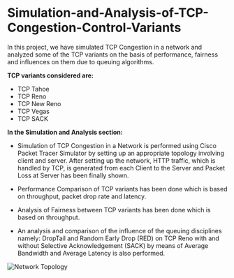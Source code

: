 # Simulation-and-Analysis-of-TCP-Congestion-Control-Variants

In this project, we have simulated TCP Congestion in a network and analyzed some of the TCP variants on the basis of performance, fairness and influences on them due to queuing algorithms.

**TCP variants considered are:**
* TCP Tahoe
* TCP Reno
* TCP New Reno
* TCP Vegas 
* TCP SACK 

**In the Simulation and Analysis section:**

* Simulation of TCP Congestion in a Network is performed using Cisco Packet Tracer Simulator by setting up an appropriate topology involving client and server. After setting up the network, HTTP traffic, which is handled by TCP, is generated from each Client to the Server and Packet Loss at Server has been finally shown.

* Performance Comparison of TCP variants has been done which is based on throughput, packet drop rate and latency. 

* Analysis of Fairness between TCP variants has been done which is based on throughput. 

* An analysis and comparison of the influence of the queuing disciplines namely: DropTail and Random Early Drop (RED) on TCP Reno with and without Selective Acknowledgement (SACK) by means of Average Bandwidth and Average Latency is also performed. 

![Network Topology](https://user-images.githubusercontent.com/42888030/147408797-a1e6848e-eefc-4584-b713-b32470a8364c.png)
